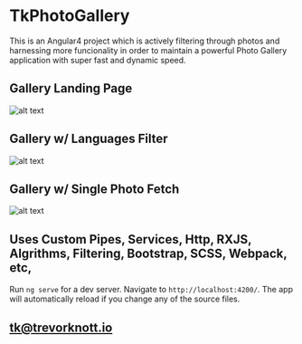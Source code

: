 # TkPhotoGallery

This is an Angular4 project which is actively filtering through photos and harnessing more funcionality in order to maintain a powerful Photo Gallery application with super fast and dynamic speed.


## Gallery Landing Page
![alt text](http://photobucket.com/gallery/user/asciiAlien/media/bWVkaWFJZDo5NzM2NjU3/?ref=1)

## Gallery w/ Languages Filter
![alt text](https://i.ytimg.com/vi/lt0WQ8JzLz4/maxresdefault.jpg)

## Gallery w/ Single Photo Fetch
![alt text](https://i.ytimg.com/vi/lt0WQ8JzLz4/maxresdefault.jpg)

## Uses Custom Pipes, Services, Http, RXJS, Algrithms, Filtering, Bootstrap, SCSS, Webpack, etc, 

Run `ng serve` for a dev server. Navigate to `http://localhost:4200/`. The app will automatically reload if you change any of the source files.

## tk@trevorknott.io



